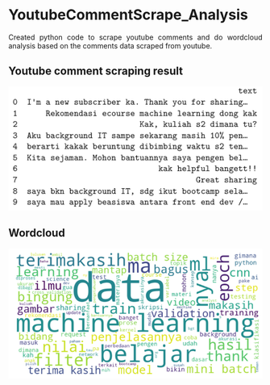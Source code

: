 # YoutubeCommentScrape_Analysis

<p align = 'justify'>Created python code to scrape youtube comments and do wordcloud analysis based on the comments data scraped from youtube.</p>

## Youtube comment scraping result
![youtube_comments](img/scrape_res.png)

## Wordcloud
![Wordcloud](img/result_wordcloud.png)
